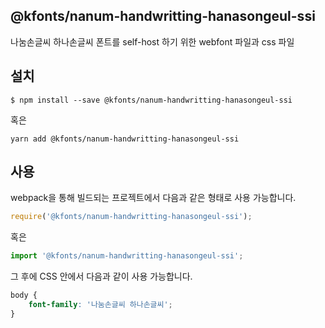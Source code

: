 
@kfonts/nanum-handwritting-hanasongeul-ssi
---------------------

나눔손글씨 하나손글씨 폰트를 self-host 하기 위한 webfont 파일과 css 파일

설치
----

```
$ npm install --save @kfonts/nanum-handwritting-hanasongeul-ssi
```

혹은

```
yarn add @kfonts/nanum-handwritting-hanasongeul-ssi
```

사용
----

webpack을 통해 빌드되는 프로젝트에서 다음과 같은 형태로 사용 가능합니다.

```js
require('@kfonts/nanum-handwritting-hanasongeul-ssi');
```

혹은

```js
import '@kfonts/nanum-handwritting-hanasongeul-ssi';
```

그 후에 CSS 안에서 다음과 같이 사용 가능합니다.

```css
body {
    font-family: '나눔손글씨 하나손글씨';
}
```
